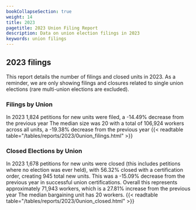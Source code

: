 ```yaml
---
bookCollapseSection: true
weight: 14
title: 2023
pagetitle: 2023 Union Filing Report
description: Data on union election filings in 2023
keywords: union filings
---
```


## 2023 filings

This report details the number of filings and closed units in 2023. As a reminder, we are only showing filings and closures related to single union elections (rare multi-union elections are excluded).

### Filings by Union
In 2023 1,824 petitions for new units were filed, a -14.49% decrease from the previous year The median size was 20 with a total of 106,924 workers across all units, a -19.38% decrease from the previous year
{{< readtable table="/tables/reports/2023/0union_filings.html" >}}

### Closed Elections by Union
In 2023 1,678 petitions for new units were closed (this includes petitions where no election was ever held), with 56.32% closed with a certification order, creating 945 total new units. This was a -15.09% decrease from the previous year in successful union certifications. Overall this represents approximately 71,943 workers, which is a 27.81% increase from the previous year The median bargaining unit has 20 workers.
{{< readtable table="/tables/reports/2023/0union_closed.html" >}}
